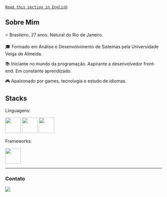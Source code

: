 <a href="https://github.com/ssgbrl/ssgbrl-en">```Read this section in English```</a>

## Sobre Mim  

:star: Brasileiro, 27 anos. Natural do Rio de Janeiro.  

:mortar_board: Formado em Análise e Desenvolvimento de Sistemas pela Universidade Veiga de Almeida.  

:books: Iniciante no mundo da programação. Aspirante a desenvolvedor front-end. Em constante aprendizado.  

:video_game: Apaixonado por games, tecnologia e estudo de idiomas.  


## Stacks  

Linguagens:  

<img src="https://cdn.jsdelivr.net/gh/devicons/devicon/icons/html5/html5-plain-wordmark.svg" width="50"/>  <img src="https://cdn.jsdelivr.net/gh/devicons/devicon/icons/css3/css3-plain-wordmark.svg" width="50"/>  <img src="https://cdn.jsdelivr.net/gh/devicons/devicon/icons/javascript/javascript-plain.svg" width="50"/><br>

Frameworks:  

<img src="https://cdn.jsdelivr.net/gh/devicons/devicon/icons/react/react-original-wordmark.svg" width="50"/>

***

### Contato  
<div>
<a href="https://www.linkedin.com/in/gsouza28/" target="_blank"><img src="https://img.shields.io/badge/-LinkedIn-%230077B5?style=for-the-badge&logo=linkedin&logoColor=white" target="_blank"></a>   
</div>
